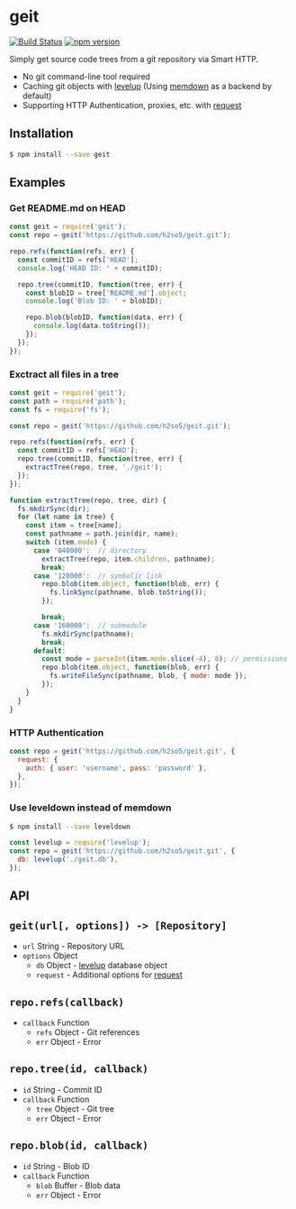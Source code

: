 # geit

[![Build Status](https://travis-ci.org/h2so5/geit.svg?branch=master)](https://travis-ci.org/h2so5/geit)
[![npm version](https://badge.fury.io/js/geit.svg)](https://badge.fury.io/js/geit)

Simply get source code trees from a git repository via Smart HTTP.

- No git command-line tool required
- Caching git objects with [levelup](https://github.com/level/levelup) (Using [memdown](https://github.com/level/memdown) as a backend by default)
- Supporting HTTP Authentication, proxies, etc. with [request](https://github.com/request/request)

## Installation

```bash
$ npm install --save geit
```

## Examples

### Get README.md on HEAD

```javascript
const geit = require('geit');
const repo = geit('https://github.com/h2so5/geit.git');

repo.refs(function(refs, err) {
  const commitID = refs['HEAD'];
  console.log('HEAD ID: ' + commitID);

  repo.tree(commitID, function(tree, err) {
    const blobID = tree['README.md'].object;
    console.log('Blob ID: ' + blobID);

    repo.blob(blobID, function(data, err) {
      console.log(data.toString());
    });
  });
});
```

### Exctract all files in a tree

```javascript
const geit = require('geit');
const path = require('path');
const fs = require('fs');

const repo = geit('https://github.com/h2so5/geit.git');

repo.refs(function(refs, err) {
  const commitID = refs['HEAD'];
  repo.tree(commitID, function(tree, err) {
    extractTree(repo, tree, './geit');
  });
});

function extractTree(repo, tree, dir) {
  fs.mkdirSync(dir);
  for (let name in tree) {
    const item = tree[name];
    const pathname = path.join(dir, name);
    switch (item.mode) {
      case '040000':  // directory
        extractTree(repo, item.children, pathname);
        break;
      case '120000':  // symbolic link
        repo.blob(item.object, function(blob, err) {
          fs.linkSync(pathname, blob.toString());
        });

        break;
      case '160000':  // submodule
        fs.mkdirSync(pathname);
        break;
      default:
        const mode = parseInt(item.mode.slice(-4), 8); // permissions
        repo.blob(item.object, function(blob, err) {
          fs.writeFileSync(pathname, blob, { mode: mode });
        });
    }
  }
}
```

### HTTP Authentication
```javascript
const repo = geit('https://github.com/h2so5/geit.git', {
  request: {
    auth: { user: 'username', pass: 'password' },
  },
});
```

### Use leveldown instead of memdown
```bash
$ npm install --save leveldown
```

```javascript
const levelup = require('levelup');
const repo = geit('https://github.com/h2so5/geit.git', {
  db: levelup('./geit.db'),
});
```

## API

## `geit(url[, options]) -> [Repository]`

- `url` String - Repository URL
- `options` Object
  - `db` Object - [levelup](https://github.com/level/levelup) database object
  - `request` - Additional options for [request](https://github.com/request/request)

## `repo.refs(callback)`

- `callback` Function
  - `refs` Object - Git references
  - `err` Object - Error

## `repo.tree(id, callback)`

- `id` String - Commit ID
- `callback` Function
  - `tree` Object - Git tree
  - `err` Object - Error

## `repo.blob(id, callback)`

- `id` String - Blob ID
- `callback` Function
  - `blob` Buffer - Blob data
  - `err` Object - Error
